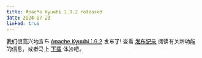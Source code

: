 ```yaml
---
title: Apache Kyuubi 1.9.2 released
date: 2024-07-23
linked: true
---
```

<!---
  Licensed under the Apache License, Version 2.0 (the "License");
  you may not use this file except in compliance with the License.
  You may obtain a copy of the License at

   http://www.apache.org/licenses/LICENSE-2.0

  Unless required by applicable law or agreed to in writing, software
  distributed under the License is distributed on an "AS IS" BASIS,
  WITHOUT WARRANTIES OR CONDITIONS OF ANY KIND, either express or implied.
  See the License for the specific language governing permissions and
  limitations under the License. See accompanying LICENSE file.
-->

我们很高兴地宣布 [Apache Kyuubi 1.9.2](/zh/release/1.9.2.html) 发布了! 查看 [发布记录](/zh/release/1.9.2.html) 阅读有关新功能的信息，或者马上 [下载](/zh/releases.html) 体验吧。
